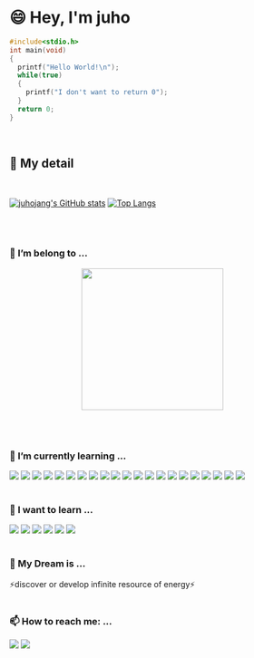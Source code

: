 # 😄 Hey, I'm juho

```c
#include<stdio.h>
int main(void)
{
  printf("Hello World!\n");
  while(true)
  {
    printf("I don't want to return 0");
  }
  return 0;
}
```
<br/>

## 🤔 My detail
 <br/>
 
[![juhojang's GitHub stats](https://github-readme-stats.vercel.app/api?username=juhojang)](https://github.com/anuraghazra/github-readme-stats) [![Top Langs](https://github-readme-stats.vercel.app/api/top-langs/?username=juhojang&layout=compact)](https://github.com/juhojang/github-readme-stats)

 <br/><br/>
### 👯 I’m belong to ...
<div style=" 
font-weight: bold;" align="center">
<img width="250" src="https://bml.cbnu.ac.kr/static/img/wallpaper.png">
</div>

 <br/><br/>

### 🌱 I’m currently learning ...
   <img src="https://img.shields.io/badge/React-61DAFB?style=flat&logo=React&logoColor=white"/> <img src="https://img.shields.io/badge/Dart-0175C2?style=flat&logo=Dart&logoColor=white"/> <img src="https://img.shields.io/badge/Flutter-02569B?style=flat&logo=Flutter&logoColor=white"/> <img src="https://img.shields.io/badge/Python-3776AB?style=flat&logo=Python&logoColor=white"/> <img src="https://img.shields.io/badge/C++-00599C?style=flat&logo=C%2B%2B&logoColor=white"/> <img src="https://img.shields.io/badge/C-A8B9CC?style=flat&logo=C&logoColor=white"/> <img src="https://img.shields.io/badge/JavaScript-F7DF1E?style=flat&logo=JavaScript&logoColor=white"/> <img src="https://img.shields.io/badge/Kotlin-7F52FF?style=flat&logo=Kotlin&logoColor=white"/> <img src="https://img.shields.io/badge/scikit_learn-F7931E?style=flat&logo=scikit-learn&logoColor=white"/> <img src="https://img.shields.io/badge/TensorFlow-FF6F00?style=flat&logo=TensorFlow&logoColor=white"/> <img src="https://img.shields.io/badge/R-276DC3?style=flat&logo=R&logoColor=white"/> <img src="https://img.shields.io/badge/Jupyter-F37626?style=flat&logo=Jupyter&logoColor=white"/> <img src="https://img.shields.io/badge/Computer Science-FF9900?style=flat&logo=Amazon EC2&logoColor=white"/> <img src="https://img.shields.io/badge/Biology-199900?style=flat&logo=Leaflet&logoColor=white"/> <img src="https://img.shields.io/badge/Bio_informatics-24A47F?style=flat&logo=Informatica&logoColor=white"/> <img src="https://img.shields.io/badge/Firebase-FFCA28?style=flat&logo=Firebase&logoColor=white"/> <img src="https://img.shields.io/badge/Selenium-43B02A?style=flat&logo=Selenium&logoColor=white"/> <img src="https://img.shields.io/badge/Anaconda-44A833?style=flat&logo=Anaconda&logoColor=white"/> <img src="https://img.shields.io/badge/Android Studio-3DDC84?style=flat&logo=Android Studio&logoColor=white"/> <img src="https://img.shields.io/badge/Jira-0052CC?style=flat&logo=Jira&logoColor=white"/> <img src="https://img.shields.io/badge/Notion-000000?style=flat&logo=Notion&logoColor=white"/> 
 <br/><br/>
### 🔭 I want to learn ...
<img src="https://img.shields.io/badge/Amazon AWS-232F3E?style=flat&logo=Amazon AWS&logoColor=white"/> <img src="https://img.shields.io/badge/quantum mechanics-47848F?style=flat&logo=Electron&logoColor=white"/> <img src="https://img.shields.io/badge/molecular biology-005571?style=flat&logo=Elastic&logoColor=white"/> <img src="https://img.shields.io/badge/ChatBot-FFD000?style=flat&logo=ChatBot&logoColor=white"/> <img src="https://img.shields.io/badge/Energy Engineering-ECD53F?style=flat&logo=Azure Functions&logoColor=white"/> <img src="https://img.shields.io/badge/Django-092E20?style=flat&logo=Django&logoColor=white"/>
 <br/><br/>
### 💬 My Dream is ...
⚡discover or develop infinite resource of energy⚡
 <br/><br/>
### 📫 How to reach me: ...
<a href="juhobag12@gmail.com" target="_blank"><img src="https://img.shields.io/badge/juhobag12@gmail.com-EA4335?style=flat&logo=Gmail&logoColor=white"/></a> <a href="https://www.instagram.com/jjuho_book" target="_blank"><img src="https://img.shields.io/badge/jjuho_book-E4405F?style=flat&logo=Instagram&logoColor=white"/></a>
<!--
**juhojang/juhojang** is a ✨ _special_ ✨ repository because its `README.md` (this file) appears on your GitHub profile.

Here are some ideas to get you started:

- 🔭 I’m currently working on ...
- 🌱 I’m currently learning ...
- 👯 I’m looking to collaborate on ...
- 🤔 I’m looking for help with ...
- 💬 Ask me about ...
- 📫 How to reach me: ...
- 😄 Pronouns: ...
- ⚡ Fun fact: ...
-->
